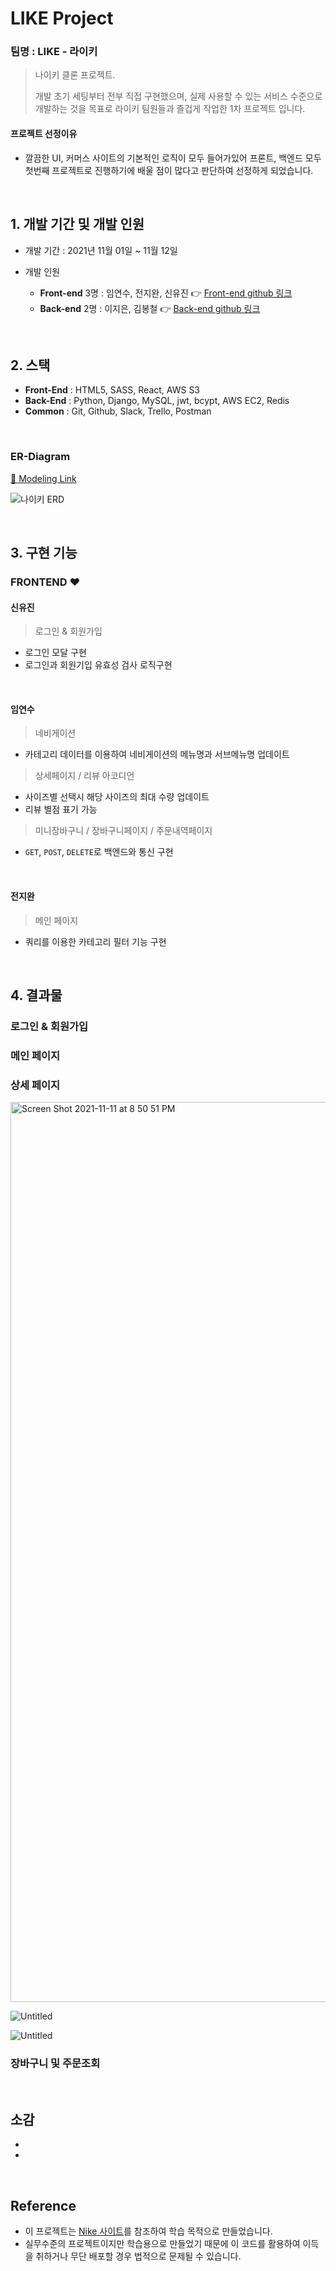 # LIKE Project

### 팀명 : LIKE - 라이키

> 나이키 클론 프로젝트.
>
> 개발 초기 세팅부터 전부 직접 구현했으며, 실제 사용할 수 있는 서비스 수준으로 개발하는 것을 목표로 라이키 팀원들과 즐겁게 작업한 1차 프로젝트 입니다.

#### 프로젝트 선정이유

- 깔끔한 UI, 커머스 사이트의 기본적인 로직이 모두 들어가있어 프론트, 백엔드 모두 첫번째 프로젝트로 진행하기에 배울 점이 많다고 판단하여 선정하게 되었습니다.


&nbsp;

## 1. 개발 기간 및 개발 인원

- 개발 기간 : 2021년 11월 01일 ~ 11월 12일

- 개발 인원
  - **Front-end** 3명 : 임연수, 전지완, 신유진 👉️ [Front-end github 링크](https://github.com/wecode-bootcamp-korea/26-1st-LIKE-frontend.git)
  - **Back-end** 2명 : 이지은, 김봉철 👉️ [Back-end github 링크](https://github.com/wecode-bootcamp-korea/26-1st-LIKE-backend.git)

&nbsp;

## 2. 스택

- **Front-End** : HTML5, SASS, React, AWS S3
- **Back-End** : Python, Django, MySQL, jwt, bcypt, AWS EC2, Redis
- **Common** : Git, Github, Slack, Trello, Postman

&nbsp;

### ER-Diagram

[🔗️ Modeling Link](https://dbdiagram.io/d/617fcaf3d5d522682df3078d)

![나이키 ERD](https://user-images.githubusercontent.com/39111959/141236667-6c277022-a537-420e-8586-bd4fb07be73d.png)

&nbsp;

## 3. 구현 기능

### FRONTEND ❤️

#### 신유진

> 로그인 & 회원가입

- 로그인 모달 구현
- 로그인과 회원기입 유효성 검사 로직구현


&nbsp;

#### 임연수

> 네비게이션

- 카테고리 데이터를 이용하여 네비게이션의 메뉴명과 서브메뉴명 업데이트

> 상세페이지 / 리뷰 아코디언

- 사이즈별 선택시 해당 사이즈의 최대 수량 업데이트 
- 리뷰 별점 표기 가능

> 미니장바구니 / 장바구니페이지 / 주문내역페이지

- `GET`, `POST`, `DELETE`로 백엔드와 통신 구현


&nbsp;

#### 전지완

> 메인 페이지

- 쿼리를 이용한 카테고리 필터 기능 구현

&nbsp;

## 4. 결과물

### 로그인 & 회원가입



### 메인 페이지



### 상세 페이지

<img width="1440" alt="Screen Shot 2021-11-11 at 8 50 51 PM" src="https://user-images.githubusercontent.com/22067260/141293428-c96186c5-dfdd-4ba9-9dff-9178a7f1da66.png">

![Untitled](https://user-images.githubusercontent.com/22067260/141299675-a3f29be1-da04-4315-a90c-bc318606ffaa.gif)

![Untitled](https://user-images.githubusercontent.com/22067260/141300085-fd910527-6af5-4071-9067-d2a5e92a7438.gif)


### 장바구니 및 주문조회





&nbsp;

## 소감

- 

- 

&nbsp;

## Reference

- 이 프로젝트는 [Nike 사이트]()를 참조하여 학습 목적으로 만들었습니다.
- 실무수준의 프로젝트이지만 학습용으로 만들었기 때문에 이 코드를 활용하여 이득을 취하거나 무단 배포할 경우 법적으로 문제될 수 있습니다.
